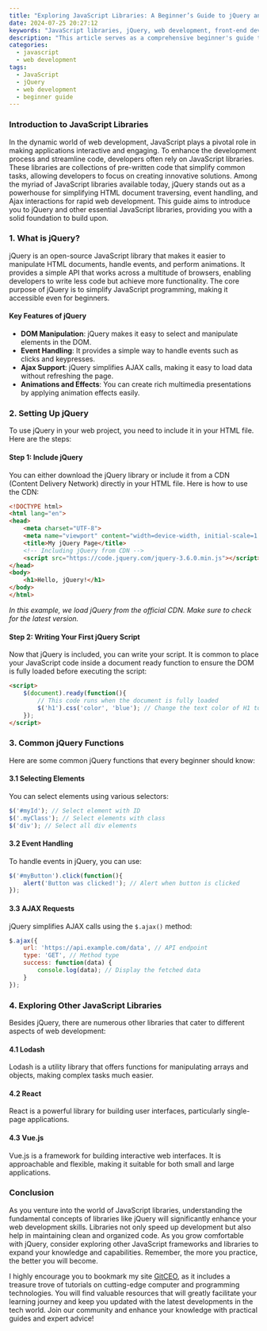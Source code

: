 ```yaml
---
title: "Exploring JavaScript Libraries: A Beginner’s Guide to jQuery and More"
date: 2024-07-25 20:27:12
keywords: "JavaScript libraries, jQuery, web development, front-end development, JavaScript frameworks, beginner's guide, coding tutorials"
description: "This article serves as a comprehensive beginner's guide to JavaScript libraries, especially focusing on jQuery and its importance in web development. It covers the basics of JavaScript libraries, the functionality of jQuery, step-by-step instructions for its implementation, and a brief overview of other popular libraries. The guide aims to empower beginners to enhance their web development skills and understanding of JavaScript libraries through practical examples and detailed explanations."
categories:
  - javascript
  - web development
tags:
  - JavaScript
  - jQuery
  - web development
  - beginner guide
---
```


### Introduction to JavaScript Libraries

In the dynamic world of web development, JavaScript plays a pivotal role in making applications interactive and engaging. To enhance the development process and streamline code, developers often rely on JavaScript libraries. These libraries are collections of pre-written code that simplify common tasks, allowing developers to focus on creating innovative solutions. Among the myriad of JavaScript libraries available today, jQuery stands out as a powerhouse for simplifying HTML document traversing, event handling, and Ajax interactions for rapid web development. This guide aims to introduce you to jQuery and other essential JavaScript libraries, providing you with a solid foundation to build upon.

<!-- more -->

### 1. What is jQuery?

jQuery is an open-source JavaScript library that makes it easier to manipulate HTML documents, handle events, and perform animations. It provides a simple API that works across a multitude of browsers, enabling developers to write less code but achieve more functionality. The core purpose of jQuery is to simplify JavaScript programming, making it accessible even for beginners.

#### Key Features of jQuery
- **DOM Manipulation**: jQuery makes it easy to select and manipulate elements in the DOM.
- **Event Handling**: It provides a simple way to handle events such as clicks and keypresses.
- **Ajax Support**: jQuery simplifies AJAX calls, making it easy to load data without refreshing the page.
- **Animations and Effects**: You can create rich multimedia presentations by applying animation effects easily.

### 2. Setting Up jQuery

To use jQuery in your web project, you need to include it in your HTML file. Here are the steps:

#### Step 1: Include jQuery
You can either download the jQuery library or include it from a CDN (Content Delivery Network) directly in your HTML file. Here is how to use the CDN:

```html
<!DOCTYPE html>
<html lang="en">
<head>
    <meta charset="UTF-8">
    <meta name="viewport" content="width=device-width, initial-scale=1.0">
    <title>My jQuery Page</title>
    <!-- Including jQuery from CDN -->
    <script src="https://code.jquery.com/jquery-3.6.0.min.js"></script>
</head>
<body>
    <h1>Hello, jQuery!</h1>
</body>
</html>
```
*In this example, we load jQuery from the official CDN. Make sure to check for the latest version.*

#### Step 2: Writing Your First jQuery Script

Now that jQuery is included, you can write your script. It is common to place your JavaScript code inside a document ready function to ensure the DOM is fully loaded before executing the script:

```html
<script>
    $(document).ready(function(){
        // This code runs when the document is fully loaded
        $('h1').css('color', 'blue'); // Change the text color of H1 to blue
    });
</script>
```

### 3. Common jQuery Functions

Here are some common jQuery functions that every beginner should know:

#### 3.1 Selecting Elements
You can select elements using various selectors:
```javascript
$('#myId'); // Select element with ID
$('.myClass'); // Select elements with class
$('div'); // Select all div elements
```

#### 3.2 Event Handling
To handle events in jQuery, you can use:
```javascript
$('#myButton').click(function(){
    alert('Button was clicked!'); // Alert when button is clicked
});
```

#### 3.3 AJAX Requests
jQuery simplifies AJAX calls using the `$.ajax()` method:
```javascript
$.ajax({
    url: 'https://api.example.com/data', // API endpoint
    type: 'GET', // Method type
    success: function(data) {
        console.log(data); // Display the fetched data
    }
});
```

### 4. Exploring Other JavaScript Libraries

Besides jQuery, there are numerous other libraries that cater to different aspects of web development:

#### 4.1 Lodash
Lodash is a utility library that offers functions for manipulating arrays and objects, making complex tasks much easier.

#### 4.2 React
React is a powerful library for building user interfaces, particularly single-page applications.

#### 4.3 Vue.js
Vue.js is a framework for building interactive web interfaces. It is approachable and flexible, making it suitable for both small and large applications.

### Conclusion

As you venture into the world of JavaScript libraries, understanding the fundamental concepts of libraries like jQuery will significantly enhance your web development skills. Libraries not only speed up development but also help in maintaining clean and organized code. As you grow comfortable with jQuery, consider exploring other JavaScript frameworks and libraries to expand your knowledge and capabilities. Remember, the more you practice, the better you will become. 

I highly encourage you to bookmark my site [GitCEO](https://gitceo.com), as it includes a treasure trove of tutorials on cutting-edge computer and programming technologies. You will find valuable resources that will greatly facilitate your learning journey and keep you updated with the latest developments in the tech world. Join our community and enhance your knowledge with practical guides and expert advice!